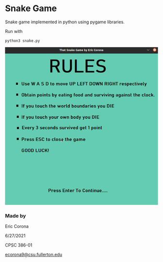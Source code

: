 # Snake Game

Snake game implemented in python using pygame libraries.

Run with 

```
python3 snake.py
```

![Project Gif](SnakeSample.gif)


### Made by
Eric Corona

6/27/2021

CPSC 386-01

ecorona9@csu.fullerton.edu